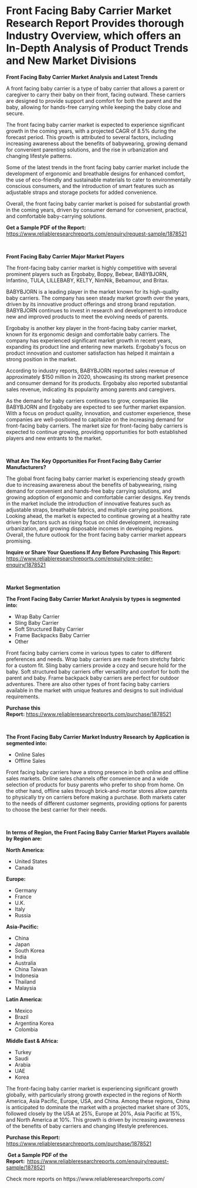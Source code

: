 <p><h1>Front Facing Baby Carrier Market Research Report Provides thorough Industry Overview, which offers an In-Depth Analysis of Product Trends and New Market Divisions</h1></p><p><strong>Front Facing Baby Carrier Market Analysis and Latest Trends</strong></p>
<p><p>A front facing baby carrier is a type of baby carrier that allows a parent or caregiver to carry their baby on their front, facing outward. These carriers are designed to provide support and comfort for both the parent and the baby, allowing for hands-free carrying while keeping the baby close and secure.</p><p>The front facing baby carrier market is expected to experience significant growth in the coming years, with a projected CAGR of 8.5% during the forecast period. This growth is attributed to several factors, including increasing awareness about the benefits of babywearing, growing demand for convenient parenting solutions, and the rise in urbanization and changing lifestyle patterns.</p><p>Some of the latest trends in the front facing baby carrier market include the development of ergonomic and breathable designs for enhanced comfort, the use of eco-friendly and sustainable materials to cater to environmentally conscious consumers, and the introduction of smart features such as adjustable straps and storage pockets for added convenience.</p><p>Overall, the front facing baby carrier market is poised for substantial growth in the coming years, driven by consumer demand for convenient, practical, and comfortable baby-carrying solutions.</p></p>
<p><strong>Get a Sample PDF of the Report:&nbsp;</strong> <a href="https://www.reliableresearchreports.com/enquiry/request-sample/1878521">https://www.reliableresearchreports.com/enquiry/request-sample/1878521</a></p>
<p>&nbsp;</p>
<p><strong>Front Facing Baby Carrier Major Market Players</strong></p>
<p><p>The front-facing baby carrier market is highly competitive with several prominent players such as Ergobaby, Boppy, Bebear, BABYBJORN, Infantino, TULA, LILLEBABY, KELTY, NimNik, Bebamour, and Britax.</p><p>BABYBJORN is a leading player in the market known for its high-quality baby carriers. The company has seen steady market growth over the years, driven by its innovative product offerings and strong brand reputation. BABYBJORN continues to invest in research and development to introduce new and improved products to meet the evolving needs of parents.</p><p>Ergobaby is another key player in the front-facing baby carrier market, known for its ergonomic design and comfortable baby carriers. The company has experienced significant market growth in recent years, expanding its product line and entering new markets. Ergobaby's focus on product innovation and customer satisfaction has helped it maintain a strong position in the market.</p><p>According to industry reports, BABYBJORN reported sales revenue of approximately $150 million in 2020, showcasing its strong market presence and consumer demand for its products. Ergobaby also reported substantial sales revenue, indicating its popularity among parents and caregivers.</p><p>As the demand for baby carriers continues to grow, companies like BABYBJORN and Ergobaby are expected to see further market expansion. With a focus on product quality, innovation, and customer experience, these companies are well-positioned to capitalize on the increasing demand for front-facing baby carriers. The market size for front-facing baby carriers is expected to continue growing, providing opportunities for both established players and new entrants to the market.</p></p>
<p>&nbsp;</p>
<p><strong>What Are The Key Opportunities For Front Facing Baby Carrier Manufacturers?</strong></p>
<p><p>The global front facing baby carrier market is experiencing steady growth due to increasing awareness about the benefits of babywearing, rising demand for convenient and hands-free baby carrying solutions, and growing adoption of ergonomic and comfortable carrier designs. Key trends in the market include the introduction of innovative features such as adjustable straps, breathable fabrics, and multiple carrying positions. Looking ahead, the market is expected to continue growing at a healthy rate driven by factors such as rising focus on child development, increasing urbanization, and growing disposable incomes in developing regions. Overall, the future outlook for the front facing baby carrier market appears promising.</p></p>
<p><strong>Inquire or Share Your Questions If Any Before Purchasing This Report:</strong> <a href="https://www.reliableresearchreports.com/enquiry/pre-order-enquiry/1878521">https://www.reliableresearchreports.com/enquiry/pre-order-enquiry/1878521</a></p>
<p>&nbsp;</p>
<p><strong>Market Segmentation</strong></p>
<p><strong>The Front Facing Baby Carrier Market Analysis by types is segmented into:</strong></p>
<p><ul><li>Wrap Baby Carrier</li><li>Sling Baby Carrier</li><li>Soft Structured Baby Carrier</li><li>Frame Backpacks Baby Carrier</li><li>Other</li></ul></p>
<p><p>Front facing baby carriers come in various types to cater to different preferences and needs. Wrap baby carriers are made from stretchy fabric for a custom fit. Sling baby carriers provide a cozy and secure hold for the baby. Soft structured baby carriers offer versatility and comfort for both the parent and baby. Frame backpack baby carriers are perfect for outdoor adventures. There are also other types of front facing baby carriers available in the market with unique features and designs to suit individual requirements.</p></p>
<p><strong>Purchase this Report:&nbsp;</strong><a href="https://www.reliableresearchreports.com/purchase/1878521">https://www.reliableresearchreports.com/purchase/1878521</a></p>
<p>&nbsp;</p>
<p><strong>The Front Facing Baby Carrier Market Industry Research by Application is segmented into:</strong></p>
<p><ul><li>Online Sales</li><li>Offline Sales</li></ul></p>
<p><p>Front facing baby carriers have a strong presence in both online and offline sales markets. Online sales channels offer convenience and a wide selection of products for busy parents who prefer to shop from home. On the other hand, offline sales through brick-and-mortar stores allow parents to physically try on carriers before making a purchase. Both markets cater to the needs of different customer segments, providing options for parents to choose the best carrier for their needs.</p></p>
<p>&nbsp;</p>
<p><strong>In terms of Region, the Front Facing Baby Carrier Market Players available by Region are:</strong></p>
<p>
    <p> <strong> North America: </strong>
        <ul>
            <li>United States</li>
            <li>Canada</li>
        </ul>
        </p> 
    <p> <strong> Europe: </strong>
        <ul>
            <li>Germany</li>
            <li>France</li>
            <li>U.K.</li>
            <li>Italy</li>
            <li>Russia</li>
        </ul>
        </p> 
    <p> <strong> Asia-Pacific: </strong>
        <ul>
            <li>China</li>
            <li>Japan</li>
            <li>South Korea</li>
            <li>India</li>
            <li>Australia</li>
            <li>China Taiwan</li>
            <li>Indonesia</li>
            <li>Thailand</li>
            <li>Malaysia</li>
        </ul>
        </p> 
    <p> <strong> Latin America: </strong>
        <ul>
            <li>Mexico</li>
            <li>Brazil</li>
            <li>Argentina Korea</li>
            <li>Colombia</li>
        </ul>
        </p> 
    <p> <strong> Middle East & Africa: </strong>
        <ul>
            <li>Turkey</li>
            <li>Saudi</li>
            <li>Arabia</li>
            <li>UAE</li>
            <li>Korea</li>
        </ul>
    </p>
    </p>
<p><p>The front-facing baby carrier market is experiencing significant growth globally, with particularly strong growth expected in the regions of North America, Asia Pacific, Europe, USA, and China. Among these regions, China is anticipated to dominate the market with a projected market share of 30%, followed closely by the USA at 25%, Europe at 20%, Asia Pacific at 15%, and North America at 10%. This growth is driven by increasing awareness of the benefits of baby carriers and changing lifestyle preferences.</p></p>
<p><strong>Purchase this Report: </strong><a href="https://www.reliableresearchreports.com/purchase/1878521">https://www.reliableresearchreports.com/purchase/1878521</a></p>
<p>&nbsp;<strong>Get a Sample PDF of the Report:&nbsp;&nbsp;</strong><a href="https://www.reliableresearchreports.com/enquiry/request-sample/1878521">https://www.reliableresearchreports.com/enquiry/request-sample/1878521</a></p>
<p><strong></strong></p>
<p>Check more reports on https://www.reliableresearchreports.com/</p>